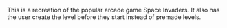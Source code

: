 This is a recreation of the popular arcade game Space Invaders. It also has the user create the level before they start instead of premade levels.
